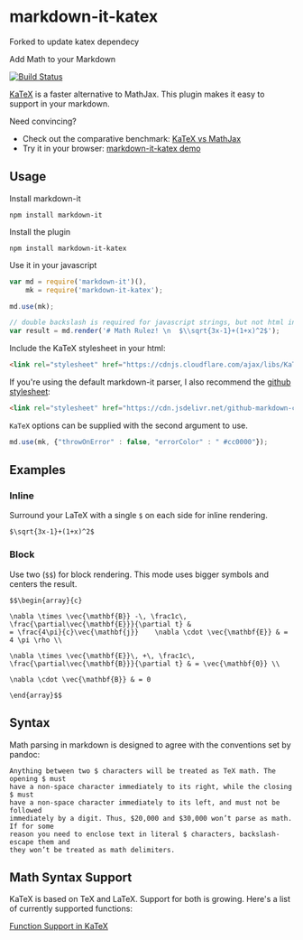 # markdown-it-katex

Forked to update katex dependecy

Add Math to your Markdown

[![Build Status](https://travis-ci.org/waylonflinn/markdown-it-katex.svg?branch=master)](https://travis-ci.org/waylonflinn/markdown-it-katex)

[KaTeX](https://github.com/Khan/KaTeX) is a faster alternative to MathJax. This plugin makes it easy to support in your markdown.

Need convincing?

* Check out the comparative benchmark: [KaTeX vs MathJax](https://jsperf.com/katex-vs-mathjax/42)
* Try it in your browser: [markdown-it-katex demo](http://waylonflinn.github.io/markdown-it-katex/)

## Usage
Install markdown-it
```
npm install markdown-it
```

Install the plugin

```
npm install markdown-it-katex
```

Use it in your javascript

```javascript
var md = require('markdown-it')(),
    mk = require('markdown-it-katex');

md.use(mk);

// double backslash is required for javascript strings, but not html input
var result = md.render('# Math Rulez! \n  $\\sqrt{3x-1}+(1+x)^2$');
```

Include the KaTeX stylesheet in your html:
```html
<link rel="stylesheet" href="https://cdnjs.cloudflare.com/ajax/libs/KaTeX/0.5.1/katex.min.css">
```

If you're using the default markdown-it parser, I also recommend the [github stylesheet](https://github.com/sindresorhus/github-markdown-css):
```html
<link rel="stylesheet" href="https://cdn.jsdelivr.net/github-markdown-css/2.2.1/github-markdown.css"/>
```

`KaTeX` options can be supplied with the second argument to use.
```javascript
md.use(mk, {"throwOnError" : false, "errorColor" : " #cc0000"});
```

## Examples

### Inline
Surround your LaTeX with a single `$` on each side for inline rendering.
```
$\sqrt{3x-1}+(1+x)^2$
```

### Block
Use two (`$$`) for block rendering. This mode uses bigger symbols and centers
the result.

```
$$\begin{array}{c}

\nabla \times \vec{\mathbf{B}} -\, \frac1c\, \frac{\partial\vec{\mathbf{E}}}{\partial t} &
= \frac{4\pi}{c}\vec{\mathbf{j}}    \nabla \cdot \vec{\mathbf{E}} & = 4 \pi \rho \\

\nabla \times \vec{\mathbf{E}}\, +\, \frac1c\, \frac{\partial\vec{\mathbf{B}}}{\partial t} & = \vec{\mathbf{0}} \\

\nabla \cdot \vec{\mathbf{B}} & = 0

\end{array}$$
```

## Syntax

Math parsing in markdown is designed to agree with the conventions set by pandoc:

    Anything between two $ characters will be treated as TeX math. The opening $ must
    have a non-space character immediately to its right, while the closing $ must
    have a non-space character immediately to its left, and must not be followed
    immediately by a digit. Thus, $20,000 and $30,000 won’t parse as math. If for some
    reason you need to enclose text in literal $ characters, backslash-escape them and
    they won’t be treated as math delimiters.

## Math Syntax Support

KaTeX is based on TeX and LaTeX. Support for both is growing. Here's a list of
currently supported functions:

[Function Support in KaTeX](https://github.com/Khan/KaTeX/wiki/Function-Support-in-KaTeX)
